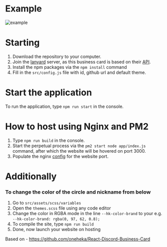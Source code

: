 # Example
<img src='https://i.ibb.co/c2yrqkp/unknown-2024-11-03-00-36-1.png' alt='example' />

# Starting
1. Download the repository to your computer.
2. Join the [lanyard](https://discord.gg/UrXF2cfJ7F) server, as this business card is based on their [API](https://github.com/phineas/lanyard).
3. Install the npm packages via the `npm install` command
4. Fill in the `src/config.js` file with id, github url and default theme.

# Start the application
To run the application, type `npm run start` in the console.

# How to host using Nginx and PM2
1. Type `npm run build` in the console.
2. Start the perpetual process via the `pm2 start node app/index.js` command, after which the website will be hovered on port 3000.
3. Populate the nginx [config](https://stackoverflow.com/questions/64797676/how-to-set-up-proxying-past-nginx-for-create-react-app-running-on-localhost3000) for the website port.

# Additionally
### To change the color of the circle and nickname from below
1. Go to `src/assets/scss/variables`
2. Open the `themes.scss` file using any code editor
3. Change the color in RGBA mode in the line `--hk-color-brand` to your e.g. `--hk-color-brand: rgba(0, 97, 62, 0.8);`
4. To compile the site, type `npm run build`
5. Done, now launch your website on hosting

Based on - https://github.com/oneheka/React-Discord-Business-Card
